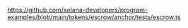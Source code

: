 https://github.com/solana-developers/program-examples/blob/main/tokens/escrow/anchor/tests/escrow.ts
